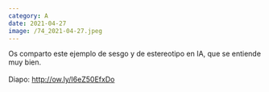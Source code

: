 ```yaml
--- 
category: A 
date: 2021-04-27 
image: /74_2021-04-27.jpeg 
--- 
```


Os comparto este ejemplo de sesgo y de estereotipo en IA, que se entiende muy bien. <br><br>Diapo: http://ow.ly/I6eZ50EfxDo